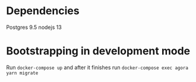 # Dependencies

Postgres 9.5
nodejs 13

# Bootstrapping in development mode

Run `docker-compose up` and after it finishes run `docker-compose exec agora yarn migrate`
